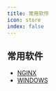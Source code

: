 ```yaml
---
title: 常用软件
icon: store
index: false
---
```


## 常用软件
- [ NGINX ](nginx/README.md)
- [ WINDOWS ](Windows/README.md)